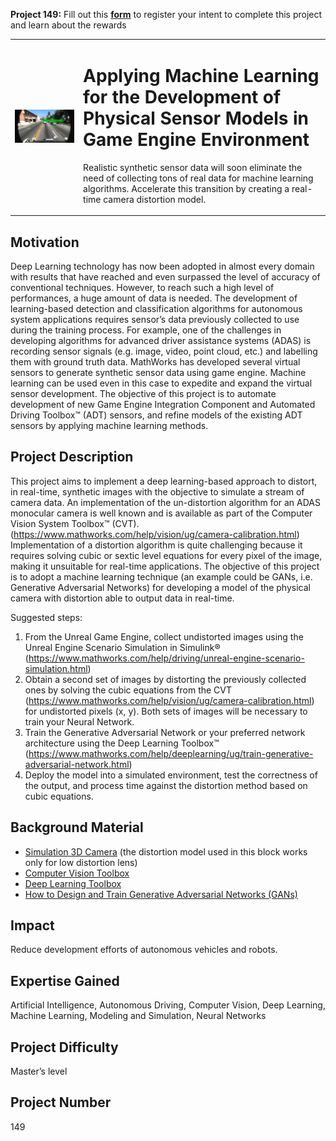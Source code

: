 **Project 149:** Fill out this <strong>[form](https://forms.office.com/Pages/ResponsePage.aspx?id=ETrdmUhDaESb3eUHKx3B5lOTzSa_A6lPqq2LJKzvpM5UMTBZRkc4UTRETjFERVRDWllQRE40OUFSQS4u)</strong> to  register your intent to complete this project and learn about the rewards

<table>
<td><img src="images/adas-perception.jpg"  width=600 /></td>
<td><p><h1>Applying Machine Learning for the Development of Physical Sensor Models in Game Engine Environment</h1></p>
<p>Realistic synthetic sensor data will soon eliminate the need of collecting tons of real data for machine learning algorithms. Accelerate this transition by creating a real-time camera distortion model.</p>
</table>

## Motivation

Deep Learning technology has now been adopted in almost every domain with results that have reached and even surpassed the level of accuracy of conventional techniques. However, to reach such a high level of performances, a huge amount of data is needed. 
The development of learning-based detection and classification algorithms for autonomous system applications requires sensor’s data previously collected to use during the training process. For example, one of the challenges in developing algorithms for advanced driver assistance systems (ADAS) is recording sensor signals (e.g. image, video, point cloud, etc.) and labelling them with ground truth data.  MathWorks has developed several virtual sensors to generate synthetic sensor data using game engine.  Machine learning can be used even in this case to expedite and expand the virtual sensor development.
The objective of this project is to automate development of new Game Engine Integration Component and Automated Driving Toolbox™ (ADT) sensors, and refine models of the existing ADT sensors by applying machine learning methods.


## Project Description

This project aims to implement a deep learning-based approach to distort, in real-time, synthetic images with the objective to simulate a stream of camera data.
An implementation of the un-distortion algorithm for an ADAS monocular camera is well known and is available as part of the Computer Vision System Toolbox™ (CVT). (https://www.mathworks.com/help/vision/ug/camera-calibration.html)
Implementation of a distortion algorithm is quite challenging because it requires solving cubic or sextic level equations for every pixel of the image, making it unsuitable for real-time applications.  The objective of this project is to adopt a machine learning technique (an example could be GANs, i.e. Generative Adversarial Networks) for developing a model of the physical camera with distortion able to output data in real-time.

Suggested steps:

1.	From the Unreal Game Engine, collect undistorted images using the Unreal Engine Scenario Simulation in Simulink® (https://www.mathworks.com/help/driving/unreal-engine-scenario-simulation.html)
2.	Obtain a second set of images by distorting the previously collected ones by solving the cubic equations from the CVT (https://www.mathworks.com/help/vision/ug/camera-calibration.html) for undistorted pixels (x, y). Both sets of images will be necessary to train your Neural Network.
3.	Train the Generative Adversarial Network or your preferred network architecture using the Deep Learning Toolbox™ (https://www.mathworks.com/help/deeplearning/ug/train-generative-adversarial-network.html)
4.	Deploy the model into a simulated environment, test the correctness of the output, and process time against the distortion method based on cubic equations.


## Background Material

- [Simulation 3D Camera](https://www.mathworks.com/help/driving/ref/simulation3dcamera.html) (the distortion model used in this block works only for low distortion lens)
- [Computer Vision Toolbox](https://www.mathworks.com/help/vision/index.html?s_tid=CRUX_lftnav)
- [Deep Learning Toolbox](https://www.mathworks.com/products/deep-learning.html)
- [How to Design and Train Generative Adversarial Networks (GANs)](https://www.mathworks.com/videos/how-to-design-and-train-generative-adversarial-networks-gans-1583904310687.html)

## Impact

Reduce development efforts of autonomous vehicles and robots.

## Expertise Gained

Artificial Intelligence, Autonomous Driving, Computer Vision, Deep Learning, Machine Learning, Modeling and Simulation, Neural Networks

## Project Difficulty

Master’s level

## Project Number

149
